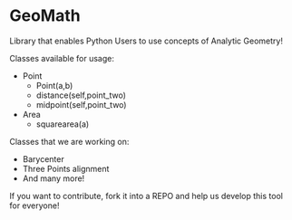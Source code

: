 # GeoMath

Library that enables Python Users to use concepts of Analytic Geometry!

Classes available for usage:

  * Point
    * Point(a,b)
    * distance(self,point_two)
    * midpoint(self,point_two)
  * Area
    * squarearea(a)


Classes that we are working on:
 - Barycenter
 - Three Points alignment
 - And many more!

If you want to contribute, fork it into a REPO and help us develop this tool for everyone!
